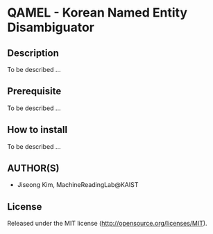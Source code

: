 # QAMEL - Korean Named Entity Disambiguator

Description
-----
To be described ...

Prerequisite
-----
To be described ...

How to install
-----
To be described ...

AUTHOR(S)
---------
* Jiseong Kim, MachineReadingLab@KAIST

License
-------
Released under the MIT license (http://opensource.org/licenses/MIT).
